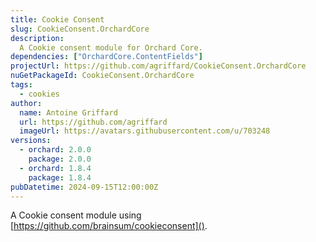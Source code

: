 ```yaml
---
title: Cookie Consent
slug: CookieConsent.OrchardCore
description:
  A Cookie consent module for Orchard Core.
dependencies: ["OrchardCore.ContentFields"]
projectUrl: https://github.com/agriffard/CookieConsent.OrchardCore
nuGetPackageId: CookieConsent.OrchardCore
tags:
  - cookies
author:
  name: Antoine Griffard
  url: https://github.com/agriffard
  imageUrl: https://avatars.githubusercontent.com/u/703248
versions:
  - orchard: 2.0.0
    package: 2.0.0
  - orchard: 1.8.4
    package: 1.8.4
pubDatetime: 2024-09-15T12:00:00Z
---
```


A Cookie consent module using [https://github.com/brainsum/cookieconsent]().